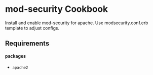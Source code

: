 mod-security Cookbook
=====================

Install and enable mod-security for apache. Use modsecurity.conf.erb template to adjust configs.

Requirements
------------

#### packages
- `apache2`

